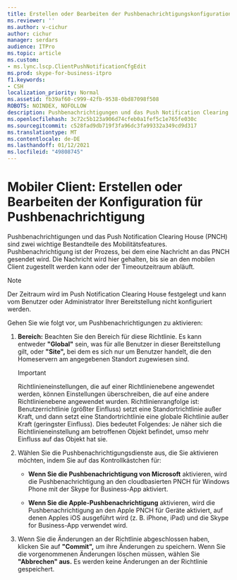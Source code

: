 ```yaml
---
title: Erstellen oder Bearbeiten der Pushbenachrichtigungskonfiguration für mobile Clients
ms.reviewer: ''
ms.author: v-cichur
author: cichur
manager: serdars
audience: ITPro
ms.topic: article
ms.custom:
- ms.lync.lscp.ClientPushNotificationCfgEdit
ms.prod: skype-for-business-itpro
f1.keywords:
- CSH
localization_priority: Normal
ms.assetid: fb39af60-c999-42fb-9538-0bd87098f508
ROBOTS: NOINDEX, NOFOLLOW
description: Pushbenachrichtigungen und das Push Notification Clearing House (PNCH) sind zwei wichtige Bestandteile des Mobilitätsfeatures. Pushbenachrichtigung ist der Prozess, bei dem eine Nachricht an das PNCH gesendet wird. Die Nachricht wird hier gehalten, bis sie an den mobilen Client zugestellt werden kann oder der Timeoutzeitraum abläuft.
ms.openlocfilehash: 3c72c5b123a906d74cfeb0a1fef5c1e765fe030c
ms.sourcegitcommit: c528fad9db719f3fa96dc3fa99332a349cd9d317
ms.translationtype: MT
ms.contentlocale: de-DE
ms.lasthandoff: 01/12/2021
ms.locfileid: "49808745"
---
```

# <a name="mobile-client-create-or-edit-push-notification-configuration"></a>Mobiler Client: Erstellen oder Bearbeiten der Konfiguration für Pushbenachrichtigung
 
Pushbenachrichtigungen und das Push Notification Clearing House (PNCH) sind zwei wichtige Bestandteile des Mobilitätsfeatures. Pushbenachrichtigung ist der Prozess, bei dem eine Nachricht an das PNCH gesendet wird. Die Nachricht wird hier gehalten, bis sie an den mobilen Client zugestellt werden kann oder der Timeoutzeitraum abläuft. 
  
> [!NOTE]
> Der Zeitraum wird im Push Notification Clearing House festgelegt und kann vom Benutzer oder Administrator Ihrer Bereitstellung nicht konfiguriert werden. 
  
Gehen Sie wie folgt vor, um Pushbenachrichtigungen zu aktivieren:
  
1. **Bereich:** Beachten Sie den Bereich für diese Richtlinie. Es kann entweder **"Global"** sein, was für alle Benutzer in dieser Bereitstellung gilt, oder **"Site",** bei dem es sich nur um Benutzer handelt, die den Homeservern am angegebenen Standort zugewiesen sind.
    
    > [!IMPORTANT]
    > Richtlinieneinstellungen, die auf einer Richtlinienebene angewendet werden, können Einstellungen überschreiben, die auf eine andere Richtlinienebene angewendet wurden. Richtlinienrangfolge ist: Benutzerrichtlinie (größter Einfluss) setzt eine Standortrichtlinie außer Kraft, und dann setzt eine Standortrichtlinie eine globale Richtlinie außer Kraft (geringster Einfluss). Dies bedeutet Folgendes: Je näher sich die Richtlinieneinstellung am betroffenen Objekt befindet, umso mehr Einfluss auf das Objekt hat sie. 
  
2. Wählen Sie die Pushbenachrichtigungsdienste aus, die Sie aktivieren möchten, indem Sie auf das Kontrollkästchen für:
    
   - **Wenn Sie die Pushbenachrichtigung von Microsoft** aktivieren, wird die Pushbenachrichtigung an den cloudbasierten PNCH für Windows Phone mit der Skype for Business-App aktiviert.
    
   - **Wenn Sie die Apple-Pushbenachrichtigung** aktivieren, wird die Pushbenachrichtigung an den Apple PNCH für Geräte aktiviert, auf denen Apples iOS ausgeführt wird (z. B. iPhone, iPad) und die Skype for Business-App verwendet wird.
    
3. Wenn Sie die Änderungen an der Richtlinie abgeschlossen haben, klicken Sie auf **"Commit",** um ihre Änderungen zu speichern. Wenn Sie die vorgenommenen Änderungen löschen müssen, wählen Sie **"Abbrechen" aus.** Es werden keine Änderungen an der Richtlinie gespeichert.
    

